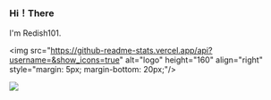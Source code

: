 ### Hi！There
I'm Redish101.

<img src="https://github-readme-stats.vercel.app/api?username=&show_icons=true" alt="logo" height="160" align="right" style="margin: 5px; margin-bottom: 20px;"/\>


![](https://github-readme-stats.vercel.app/api?username=Redish101&count_private=true&show_icons=true&icon_color=0366d6&text_color=24292e&bg_color=ffffff&hide_title=true)
